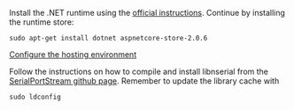 Install the .NET runtime using the [official instructions](https://www.microsoft.com/net/download/linux-package-manager/ubuntu17-10/runtime-2.0.6).
Continue by installing the runtime store:

```
sudo apt-get install dotnet aspnetcore-store-2.0.6
```

[Configure the hosting environment](https://docs.microsoft.com/en-us/aspnet/core/host-and-deploy/linux-nginx?tabs=aspnetcore2x)

Follow the instructions on how to compile and install libnserial from the [SerialPortStream github page](https://github.com/jcurl/SerialPortStream#linux).
Remember to update the library cache with 

```
sudo ldconfig
```